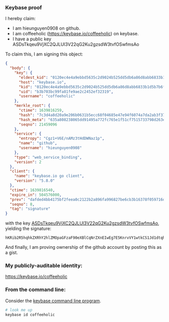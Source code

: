 ### Keybase proof

I hereby claim:

  * I am hieunguyen0908 on github.
  * I am coffeeholic (https://keybase.io/coffeeholic) on keybase.
  * I have a public key ASDsTkqeu9VjXC2QJLUl3V22qG2Ku2gzsdW3tvfOSwfmsAo

To claim this, I am signing this object:

```json
{
  "body": {
    "key": {
      "eldest_kid": "0120ec4e4a9ebbd5635c2d9024b525dd5db6a86d8abb6833b1d5b7b6f7ce4b07e6b00a",
      "host": "keybase.io",
      "kid": "0120ec4e4a9ebbd5635c2d9024b525dd5db6a86d8abb6833b1d5b7b6f7ce4b07e6b00a",
      "uid": "b3b703bc99fa81fe9ae2c2452ef32319",
      "username": "coffeeholic"
    },
    "merkle_root": {
      "ctime": 1639816259,
      "hash": "7c3d4a8d20a9e206b0631b5ecc68f04685e47e94f6074a7da2ab3f3741b05ec5de08177badd961e2d24fd330ebcbf028290e4b7c47a10821b69fa6bc95fba5dd",
      "hash_meta": "635a808238065dd91495a772fc765e1f51cf7515733798d263e84c56c1f6c94f",
      "seqno": 21459096
    },
    "service": {
      "entropy": "Cgz1+V6E/nAMz3tHdDWNaz1p",
      "name": "github",
      "username": "hieunguyen0908"
    },
    "type": "web_service_binding",
    "version": 2
  },
  "client": {
    "name": "keybase.io go client",
    "version": "5.8.0"
  },
  "ctime": 1639816540,
  "expire_in": 504576000,
  "prev": "dafded4bb4175bf2feea0c2122b2a896fa996827be6cb3b16378f059716dd4fc",
  "seqno": 8,
  "tag": "signature"
}
```

with the key [ASDsTkqeu9VjXC2QJLUl3V22qG2Ku2gzsdW3tvfOSwfmsAo](https://keybase.io/coffeeholic), yielding the signature:

```
hKRib2R5hqhkZXRhY2hlZMOpaGFzaF90eXBlCqNrZXnEIwEg7E5KnrvVY1wtkCS1Jd1dtqhtirtoM7HVt7b3zksH5rAKp3BheWxvYWTESpcCCMQg2v3tS7QXW/L+6gwhIrKolvqZaCe+bLOxY3jwWXFt1PzEIAhCCAWkeXVT0uns/OY5nFzHC0eSv7h/APc2MivsfotGAgHCo3NpZ8RAO5E1p+FmV2fQkhFjK7lB41pHr5CeY+o6u9zFlm77d2ni9nUIR49QlHotqSq1T+iLzfGak2mS5zPAgDQXXAF1D6hzaWdfdHlwZSCkaGFzaIKkdHlwZQildmFsdWXEIN43a3NTBNH7RVF9OtvY/A5xrENZKl9XfH/iwnQhYgkfo3RhZ80CAqd2ZXJzaW9uAQ==

```

And finally, I am proving ownership of the github account by posting this as a gist.

### My publicly-auditable identity:

https://keybase.io/coffeeholic

### From the command line:

Consider the [keybase command line program](https://keybase.io/download).

```bash
# look me up
keybase id coffeeholic
```
